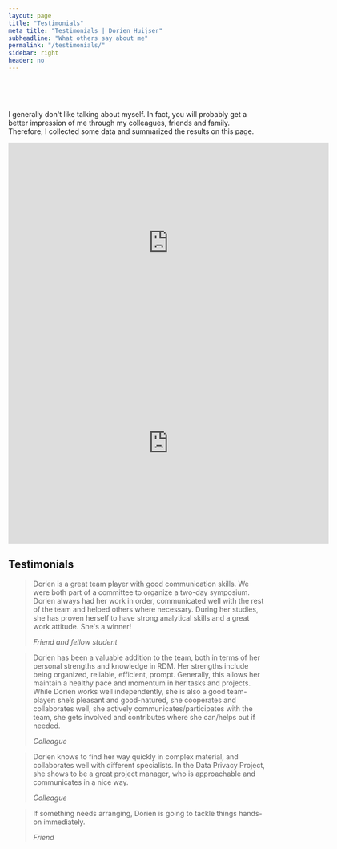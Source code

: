 ```yaml
---
layout: page
title: "Testimonials"
meta_title: "Testimonials | Dorien Huijser"
subheadline: "What others say about me"
permalink: "/testimonials/"
sidebar: right
header: no
---
```


<html>

  <head>
        <meta name="viewport" content="width-device-width, initial-scale=1">

        <style>
/* Float 1 columns side by side > change to 50 when more testimonials */
.col {
  float: center;
  width: 100%;
  padding: 0 10px;
}

/* Remove extra left and right margins, due to padding */
.roow {margin: 0 -5px;}

/* Clear floats after the columns */
.roow:after {
  content: "";
  display: table;
  clear: both;
}

/* Responsive columns */
@media screen and (max-width: 600px) {
  .col {
    width: 100%;
    display: block;
    margin-bottom: 20px;
  }
}

/* Style the counter cards */
.card {
  box-shadow: 0 4px 8px 0 rgba(0, 0, 0, 0.2);
  padding: 16px;
  text-align: left;
  background-color: #fff;
}

​    </style>

  </head>

<body>



<div data-content>
<p>I generally don't like talking about myself. In fact, you will probably get a better impression of me through my colleagues, friends and family. Therefore, I collected some data and summarized the results on this page.</p>

<iframe src="https://answergarden.ch/embed/1547073" width="640px" height="400px" style="border: none;" scrolling="no" frameborder="0" title="AnswerGarden" allowTransparency="true"><p><a href="https://answergarden.ch/1547073">Go to AnswerGarden</a></p></iframe>
<br>
<iframe src="https://answergarden.ch/embed/1670175" width="640px" height="400px" style="border: none;" scrolling="no" frameborder="0" title="AnswerGarden" allowTransparency="true"><p><a href="https://answergarden.ch/1670175">Go to AnswerGarden</a></p></iframe>


<h2>Testimonials</h2>

<div class="roow">
  <div class="col">
    <div class="card">
      <p><blockquote>
      <p>Dorien is a great team player with good communication skills. We were both part of a committee to organize a two-day symposium. Dorien always had her work in order, communicated well with the rest of the team and helped others where necessary. During her studies, she has proven herself to have strong analytical skills and a great work attitude. She's a winner!</p>
      <cite>Friend and fellow student</cite></blockquote></p>
    </div>
  </div>
</div>
<div class = "roow">
  <div class = "col">
    <div class="card">
      <p><blockquote>
      <p>Dorien has been a valuable addition to the team, both in terms of her personal strengths and knowledge in RDM. Her strengths include being organized, reliable, efficient, prompt. Generally, this allows her maintain a healthy pace and momentum in her tasks and projects. While Dorien works well independently, she is also a good team-player: she’s pleasant and good-natured, she cooperates and collaborates well, she actively communicates/participates with the team, she gets involved and contributes where she can/helps out if needed.</p>
      <cite>Colleague</cite></blockquote></p>
    </div>
  </div>
  <div class = "col">
    <div class="card">
      <p><blockquote>
      <p>Dorien knows to find her way quickly in complex material, and collaborates well
      with different specialists. In the Data Privacy Project, she shows to be a great
      project manager, who is approachable and communicates in a nice way.</p>
      <cite>Colleague</cite></blockquote></p>
    </div>
  </div>
  <div class = "col">
    <div class="card">
      <p><blockquote>
      <p>If something needs arranging, Dorien is going to tackle things hands-on immediately.</p>
      <cite>Friend</cite></blockquote></p>
    </div>
  </div>
</div>

</div>

   <script src="../assets/js/table-of-contents.js" type="text/javascript"></script>
<script>
	tableOfContents('[data-content]', '[data-toc]', {
		heading: 'Page contents', // Change the headings
		listType: 'ul', // Change the list type
		levels: 'h2, h3' // Change the levels used
	});
</script>

</body>  

</html>